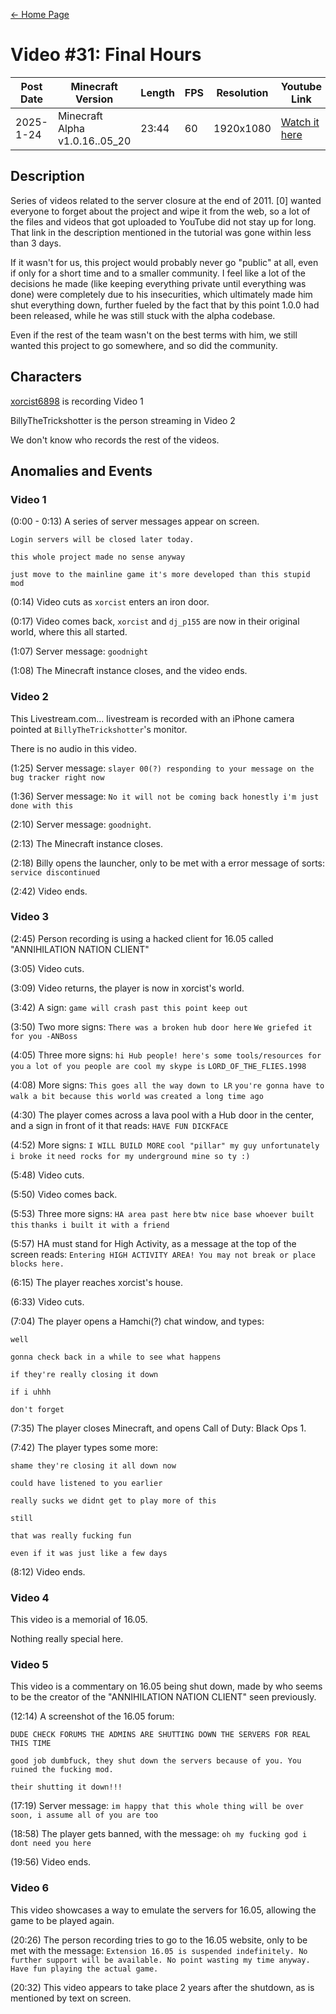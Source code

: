 [← Home Page](../README.md#2-videos)

# Video #31: Final Hours
| Post Date  | Minecraft Version             | Length  | FPS | Resolution | Youtube Link      | 
| ---------  | ----------------------------- | ------- | --- | ---------- | ----------------- | 
| 2025-1-24 | Minecraft Alpha v1.0.16..05_20 | 23:44 | 60  | 1920x1080  | [Watch it here](https://youtu.be/mcA3Dufgh_k) | 

## Description
Series of videos related to the server closure at the end of 2011. [0] wanted everyone to forget about the project and wipe it from the web, so a lot of the files and videos that got uploaded to YouTube did not stay up for long. That link in the description mentioned in the tutorial was gone within less than 3 days.

If it wasn't for us, this project would probably never go "public" at all, even if only for a short time and to a smaller community. I feel like a lot of the decisions he made (like keeping everything private until everything was done) were completely due to his insecurities, which ultimately made him shut everything down, further fueled by the fact that by this point 1.0.0 had been released, while he was still stuck with the alpha codebase.
 
Even if the rest of the team wasn't on the best terms with him, we still wanted this project to go somewhere, and so did the community.

## Characters
[xorcist6898](../lore/other-characters.md) is recording Video 1

BillyTheTrickshotter is the person streaming in Video 2

We don't know who records the rest of the videos.

## Anomalies and Events

### Video 1

(0:00 - 0:13) A series of server messages appear on screen.

``Login servers will be closed later today.``

``this whole project made no sense anyway``

``just move to the mainline game it's more developed than this stupid mod``

(0:14) Video cuts as ``xorcist`` enters an iron door.

(0:17) Video comes back, ``xorcist`` and ``dj_p155`` are now in their original world, where this all started.

(1:07) Server message: ``goodnight``

(1:08) The Minecraft instance closes, and the video ends.

### Video 2
This Livestream.com... livestream is recorded with an iPhone camera pointed at ``BillyTheTrickshotter``'s monitor.

There is no audio in this video.

(1:25) Server message: ``slayer 00(?) responding to your message on the bug tracker right now``

(1:36) Server message: ``No it will not be coming back honestly i'm just done with this``

(2:10) Server message: ``goodnight``. 

(2:13) The Minecraft instance closes.

(2:18) Billy opens the launcher, only to be met with a error message of sorts: ``service discontinued``

(2:42) Video ends.

### Video 3

(2:45) Person recording is using a hacked client for 16.05 called "ANNIHILATION NATION CLIENT"

(3:05) Video cuts.

(3:09) Video returns, the player is now in xorcist's world.

(3:42) A sign: ``game will crash past this point keep out``

(3:50) Two more signs: ``There was a broken hub door here``
``We griefed it for you -ANBoss``

(4:05) Three more signs: ``hi Hub people! here's some tools/resources for you`` ``a lot of you people are cool my skype is`` ``LORD_OF_THE_FLIES.1998``

(4:08) More signs: ``This goes all the way down to LR`` ``you're gonna have to walk a bit because this world was`` ``created a long time ago``

(4:30) The player comes across a lava pool with a Hub door in the center, and a sign in front of it that reads: ``HAVE FUN DICKFACE``

(4:52) More signs: ``I WILL BUILD MORE`` ``cool "pillar" my guy unfortunately i broke it`` ``need rocks for my underground mine so ty :)``

(5:48) Video cuts.

(5:50) Video comes back.

(5:53) Three more signs: ``HA area past here`` ``btw nice base whoever built this`` ``thanks i built it with a friend``

(5:57) HA must stand for High Activity, as a message at the top of the screen reads: ``Entering HIGH ACTIVITY AREA! You may not break or place blocks here.``

(6:15) The player reaches xorcist's house.
 
(6:33) Video cuts.

(7:04) The player opens a Hamchi(?) chat window, and types:

``well``

``gonna check back in a while to see what happens``

``if they're really closing it down``

``if i uhhh``

``don't forget``

(7:35) The player closes Minecraft, and opens Call of Duty: Black Ops 1.

(7:42) The player types some more:

``shame they're closing it all down now``

``could have listened to you earlier``

``really sucks we didnt get to play more of this``

``still``

``that was really fucking fun``

``even if it was just like a few days``

(8:12) Video ends.

### Video 4
This video is a memorial of 16.05.

Nothing really special here.

### Video 5
This video is a commentary on 16.05 being shut down, made by who seems to be the creator of the "ANNIHILATION NATION CLIENT" seen previously. 

(12:14) A screenshot of the 16.05 forum:

``DUDE CHECK FORUMS THE ADMINS ARE SHUTTING DOWN THE SERVERS FOR REAL THIS TIME``

``good job dumbfuck, they shut down the servers because of you. You ruined the fucking mod.``

``their shutting it down!!!``

(17:19) Server message: ``im happy that this whole thing will be over soon, i assume all of you are too``

(18:58) The player gets banned, with the message: ``oh my fucking god i dont need you here``

(19:56) Video ends.

### Video 6
This video showcases a way to emulate the servers for 16.05, allowing the game to be played again.

(20:26) The person recording tries to go to the 16.05 website, only to be met with the message: ``Extension 16.05 is suspended indefinitely. No further support will be available. No point wasting my time anyway. Have fun playing the actual game.``

(20:32) This video appears to take place 2 years after the shutdown, as is mentioned by text on screen.



